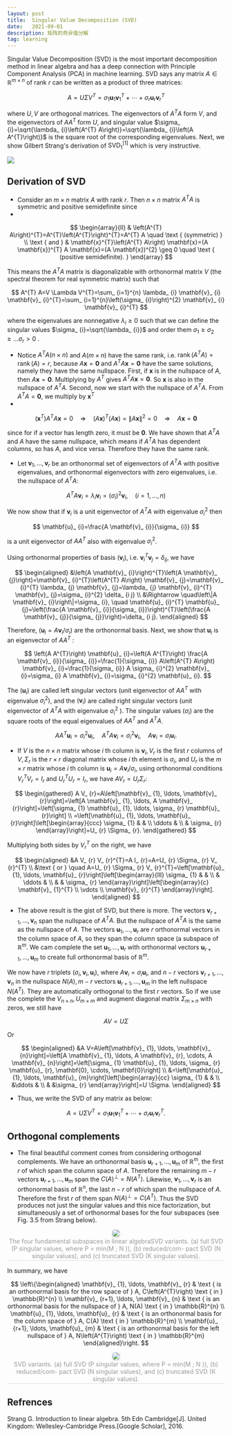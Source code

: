 ```yaml
---
layout: post
title:  Singular Value Decomposition (SVD)
date:   2021-09-01 
description: 矩阵的奇异值分解
tag: learning
---
```


Singular Value Decomposition (SVD) is the most important decomposition method in linear algebra and has a deep connection with Principle Component Analysis (PCA) in machine learning. SVD says any matrix $A \in \mathbb{R}^{m \times n}$ of rank $r$ can be written as a product of three matrices:

$$
A=U \Sigma V^{T}=\sigma_ {1} \mathbf{u}_ {1} \mathbf{v}_ {1}^{T}+\cdots+\sigma_ {r} \mathbf{u}_ {r} \mathbf{v}_ {r}^{T}
$$

where $U, V$ are orthogonal matrices. The eigenvectors of $A^{T} A$ form $V$, and the eigenvectors of $A A^{T}$ form $U$, and singular value $\sigma_ {i}=\sqrt{\lambda_ {i}\left(A^{T} A\right)}=\sqrt{\lambda_ {i}\left(A A^{T}\right)}$ is the square root of the corresponding eigenvalues. Next, we show Gilbert Strang's derivation of $\mathrm{SVD}_ {1}^{[1]}$ which is very instructive.

<img src="https://suifeng2020.github.io/images/posts/SVD/SVD_1.jpg"/>

## Derivation of SVD

- Consider an $m \times n$ matrix $A$ with rank $r$. Then $n \times n$ matrix $A^{T} A$ is symmetric and positive semidefinite since
- 
$$
\begin{array}{ll} 
& \left(A^{T} A\right)^{T}=A^{T}\left(A^{T}\right)^{T}=A^{T} A \quad \text { (symmetric) } \\
\text { and } & \mathbf{x}^{T}\left(A^{T} A\right) \mathbf{x}=(A \mathbf{x})^{T} A \mathbf{x}=(A \mathbf{x})^{2} \geq 0 \quad \text { (positive semidefinite). }
\end{array}
$$

This means the $A^{T} A$ matrix is diagonalizable with orthonormal matrix $V$ (the spectral theorem for real symmetric matrix) such that

$$
A^{T} A=V \Lambda V^{T}=\sum_ {i=1}^{n} \lambda_ {i} \mathbf{v}_ {i} \mathbf{v}_ {i}^{T}=\sum_ {i=1}^{n}\left(\sigma_ {i}\right)^{2} \mathbf{v}_ {i} \mathbf{v}_ {i}^{T}
$$

where the eigenvalues are nonnegative $\lambda_ {i} \geq 0$ such that we can define the singular values $\sigma_ {i}=\sqrt{\lambda_ {i}}$ and order them $\sigma_ {1} \geq \sigma_ {2} \geq \ldots \sigma_ {r}>0$ .

- Notice $A^{T} A(n \times n)$ and $A(m \times n)$ have the same rank, i.e. $\operatorname{rank}\left(A^{T} A\right)=\operatorname{rank}(A)=r$, because $A \mathbf{x}=\mathbf{0}$ and $A^{T} A \mathbf{x}=\mathbf{0}$ have the same solutions, namely they have the same nullspace. First, if $\mathbf{x}$ is in the nullspace of $A$, then $A \mathbf{x}=\mathbf{0} .$ Multiplying by $A^{T}$ gives $A^{T} A \mathbf{x}=\mathbf{0} .$ So $\mathbf{x}$ is also in the nullspace of $A^{T} A$. Second, now we start with the nullspace of $A^{T} A$. From $A^{T} A=\mathbf{0}$, we multiply by $\mathbf{x}^{T}$
- 
$$
\left(\mathbf{x}^{T}\right) A^{T} A \mathbf{x}=0 \quad \Rightarrow \quad(A \mathbf{x})^{T}(A \mathbf{x})=\|A \mathbf{x}\|^{2}=0 \quad \Rightarrow \quad A \mathbf{x}=\mathbf{0}
$$

since for if a vector has length zero, it must be $\mathbf{0}$. We have shown that $A^{T} A$ and $A$ have the same nullspace, which means if $A^{T} A$ has dependent columns, so has $A$, and vice versa. Therefore they have the same rank.

- Let $\mathbf{v}_ {1}, \ldots, \mathbf{v}_ {r}$ be an orthonormal set of eigenvectors of $A^{T} A$ with positive eigenvalues, and orthonormal eigenvectors with zero eigenvalues, i.e. the nullspace of $A^{T} A:$

$$
A^{T} A \mathbf{v}_ {i}=\lambda_ {i} \mathbf{v}_ {i}=\left(\sigma_ {i}\right)^{2} \mathbf{v}_ {i}, \quad(i=1, \ldots, n)
$$

We now show that if $\mathbf{v}_ {i}$ is a unit eigenvector of $A^{T} A$ with eigenvalue $\sigma_ {i}^{2}$ then

$$
\mathbf{u}_ {i}=\frac{A \mathbf{v}_ {i}}{\sigma_ {i}}
$$

is a unit eigenvector of $A A^{T}$ also with eigenvalue $\sigma_ {i}^{2}$.

Using orthonormal properties of basis $(\mathbf{v}_ {i})$, i.e. $\mathbf{v}_ {i}^{T} \mathbf{v}_ {j}=\delta_ {i j}$, we have

$$
\begin{aligned}
&\left(A \mathbf{v}_ {i}\right)^{T}\left(A \mathbf{v}_ {j}\right)=\mathbf{v}_ {i}^{T}\left(A^{T} A\right) \mathbf{v}_ {j}=\mathbf{v}_ {i}^{T} \lambda_ {j} \mathbf{v}_ {j}=\lambda_ {j} \mathbf{v}_ {i}^{T} \mathbf{v}_ {j}=\sigma_ {i}^{2} \delta_ {i j} \\
&\Rightarrow \quad\left\|A \mathbf{v}_ {i}\right\|=\sigma_ {i}, \quad \mathbf{u}_ {i}^{T} \mathbf{u}_ {j}=\left(\frac{A \mathbf{v}_ {i}}{\sigma_ {i}}\right)^{T}\left(\frac{A \mathbf{v}_ {j}}{\sigma_ {j}}\right)=\delta_ {i j}.
\end{aligned}
$$

Therefore, $(\mathbf{u}_ {i}=A \mathbf{v}_ {i} / \sigma_ {i})$ are the orthonormal basis. Next, we show that $\mathbf{u}_ {i}$ is an eigenvector of $A A^{T}$ :

$$
\left(A A^{T}\right) \mathbf{u}_ {i}=\left(A A^{T}\right) \frac{A \mathbf{v}_ {i}}{\sigma_ {i}}=\frac{1}{\sigma_ {i}} A\left(A^{T} A\right) \mathbf{v}_ {i}=\frac{1}{\sigma_ {i}} A \sigma_ {i}^{2} \mathbf{v}_ {i}=\sigma_ {i} A \mathbf{v}_ {i}=\sigma_ {i}^{2} \mathbf{u}_ {i}.
$$

The $(\mathbf{u}_ {i})$ are called left singular vectors (unit eigenvector of $A A^{T}$ with eigenvalue $\left.\sigma_ {i}^{2}\right)$, and the $(\mathbf{v}_ {i})$ are called right singular vectors (unit eigenvector of $A^{T} A$ with eigenvalue $\sigma_ {i}^{2}$ ). The singular values $(\sigma_ {i})$ are the square roots of the equal eigenvalues of $A A^{T}$ and $A^{T} A$.

$$
A A^{T} \mathbf{u}_ {i}=\sigma_ {i}^{2} \mathbf{u}_ {i}, \quad A^{T} A \mathbf{v}_ {i}=\sigma_ {i}^{2} \mathbf{v}_ {i}, \quad A \mathbf{v}_ {i}=\sigma_ {i} \mathbf{u}_ {i}.
$$

- If $V$ is the $n \times n$ matrix whose $i$ th column is $\mathbf{v}_ {i}, V_ {r}$ is the first $r$ columns of $V, \Sigma_ {r}$ is the $r \times r$ diagonal matrix whose $i$ th element is $\sigma_ {i}$, and $U_ {r}$ is the $m \times r$ matrix whose $i$ th column is $\mathbf{u}_ {i}=A \mathbf{v}_ {i} / \sigma_ {i}$, using orthonormal conditions $V_ {r}^{T} V_ {r}=I_ {r}$ and $U_ {r}^{T} U_ {r}=I_ {r}$, we have $A V_ {r}=U_ {r} \Sigma_ {r}:$

$$
\begin{gathered}
A V_ {r}=A\left[\mathbf{v}_ {1}, \ldots, \mathbf{v}_ {r}\right]=\left[A \mathbf{v}_ {1}, \ldots, A \mathbf{v}_ {r}\right]=\left[\sigma_ {1} \mathbf{u}_ {1}, \ldots, \sigma_ {r} \mathbf{u}_ {r}\right] \\
=\left[\mathbf{u}_ {1}, \ldots, \mathbf{u}_ {r}\right]\left[\begin{array}{ccc}
\sigma_ {1} & & \\
\ddots & \\
& \sigma_ {r}
\end{array}\right]=U_ {r} \Sigma_ {r}.
\end{gathered}
$$

Multiplying both sides by $V_ {r}^{T}$ on the right, we have

$$
\begin{aligned}
&A V_ {r} V_ {r}^{T}=A I_ {r}=A=U_ {r} \Sigma_ {r} V_ {r}^{T} \\
&\text { or } \quad A=U_ {r} \Sigma_ {r} V_ {r}^{T}=\left[\mathbf{u}_ {1}, \ldots, \mathbf{u}_ {r}\right]\left[\begin{array}{lll}
\sigma_ {1} & & \\
& \ddots & \\
& & \sigma_ {r}
\end{array}\right]\left[\begin{array}{c}
\mathbf{v}_ {1}^{T} \\
\vdots \\
\mathbf{v}_ {r}^{T}
\end{array}\right].
\end{aligned}
$$

- The above result is the gist of SVD, but there is more. The vectors $\mathbf{v}_ {r+1}, \ldots, \mathbf{v}_ {n}$ span the nullspace of $A^{T} A .$ But the nullspace of $A^{T} A$ is the same as the nullspace of $A$. The vectors $\mathbf{u}_ {1}, \ldots, \mathbf{u}_ {r}$ are $r$ orthonormal vectors in the column space of $A$, so they span the column space (a subspace of $\mathbb{R}^{m}$. We cam complete the set $\mathbf{u}_ {1}, \ldots, \mathbf{u}_ {r}$ with orthonormal vectors $\mathbf{u}_ {r+1}, \ldots, \mathbf{u}_ {m}$ to create full orthonormal basis of $\mathbb{R}^{m}$.

We now have $r$ triplets $\left(\sigma_ {i}, \mathbf{v}_ {i}, \mathbf{u}_ {i}\right)$, where $A \mathbf{v}_ {i}=\sigma_ {i} \mathbf{u}_ {i}$, and $n-r$ vectors $\mathbf{v}_ {r+1}, \ldots, \mathbf{v}_ {n}$ in the nullspace $N(A), m-r$ vectors $\mathbf{u}_ {r+1}, \ldots, \mathbf{u}_ {m}$ in the left nullspace $N(A^{T})$. They are automatically orthogonal to the first $r$ vectors. So if we use the complete the $V_ {n \times n}, U_ {m \times m}$ and augment diagonal matrix $\Sigma_ {m \times n}$ with zeros, we still have

$$
A V=U \Sigma
$$

Or

$$
\begin{aligned}
&A V=A\left[\mathbf{v}_ {1}, \ldots, \mathbf{v}_ {n}\right]=\left[A \mathbf{v}_ {1}, \ldots, A \mathbf{v}_ {r}, \cdots, A \mathbf{v}_ {n}\right]=\left[\sigma_ {1} \mathbf{u}_ {1}, \ldots, \sigma_ {r} \mathbf{u}_ {r}, \mathbf{0}, \cdots, \mathbf{0}\right] \\
&=\left[\mathbf{u}_ {1}, \ldots, \mathbf{u}_ {m}\right]\left[\begin{array}{cc}
\sigma_ {1} & & \\
&\ddots & \\
& &\sigma_ {r}
\end{array}\right]=U \Sigma.
\end{aligned}
$$

- Thus, we write the SVD of any matrix as below:

$$
A=U \Sigma V^{T}=\sigma_ {1} \mathbf{u}_ {1} \mathbf{v}_ {1}^{T}+\cdots+\sigma_ {r} \mathbf{u}_ {r} \mathbf{v}_ {r}^{T}.
$$

## Orthogonal complements

- The final beautiful comment comes from considering orthogonal complements. We have an orthonormal basis $\mathbf{u}_ {r+1}, \ldots, \mathbf{u}_ {m}$ of $\mathbb{R}^{m}$, the first $r$ of which span the column space of $A$. Therefore the remaining $m-r$ vectors $\mathbf{u}_ {r+1}, \ldots, \mathbf{u}_ {m}$ span the $C(A)^{\perp}=N\left(A^{T}\right) .$ Likewise, $\mathbf{v}_ {1}, \ldots, \mathbf{v}_ {r}$ is an orthonormal basis of $\mathbb{R}^{n}$, the last $n-r$ of which span the nullspace of $A$. Therefore the first $r$ of them span $N(A)^{\perp}=C\left(A^{T}\right)$. Thus the SVD produces not just the singular values and this nice factorization, but simultaneously a set of orthonormal bases for the four subspaces (see Fig. $3.5$ from Strang below).

<center>
    <img style="border-radius: 0.3125em;
    box-shadow: 0 2px 4px 0 rgba(34,36,38,.12),0 2px 10px 0 rgba(34,36,38,.08);" 
    src="https://suifeng2020.github.io/images/posts/SVD/SVD_2.jpg">
    <br>
    <div style="color:orange; border-bottom: 1px solid #d9d9d9;
    display: inline-block;
    color: #999;
    padding: 2px;">The four fundamental subspaces in linear algebraSVD variants. (a) full SVD (P singular values, where P = min(M ; N )), (b) reduced/com- pact SVD (N singular values), and (c) truncated SVD (K singular values).</div>
</center>

In summary, we have

$$
\left\{\begin{aligned}
\mathbf{v}_ {1}, \ldots, \mathbf{v}_ {r} & \text { is an orthonormal basis for the row space of } A, C\left(A^{T}\right) \text { in } \mathbb{R}^{n} \\
\mathbf{v}_ {r+1}, \ldots, \mathbf{v}_ {n} & \text { is an orthonormal basis for the nullspace of } A, N(A) \text { in } \mathbb{R}^{n} \\
\mathbf{u}_ {1}, \ldots, \mathbf{u}_ {r} & \text { is an orthonormal basis for the column space of } A, C(A) \text { in } \mathbb{R}^{m} \\
\mathbf{u}_ {r+1}, \ldots, \mathbf{u}_ {m} & \text { is an orthonormal basis for the left nullspace of } A, N\left(A^{T}\right) \text { in } \mathbb{R}^{m}
\end{aligned}\right.
$$

<center>
    <img style="border-radius: 0.3125em;
    box-shadow: 0 2px 4px 0 rgba(34,36,38,.12),0 2px 10px 0 rgba(34,36,38,.08);" 
    src="https://suifeng2020.github.io/images/posts/SVD/SVD_3.jpg">
    <br>
    <div style="color:orange; border-bottom: 1px solid #d9d9d9;
    display: inline-block;
    color: #999;
    padding: 2px;">SVD variants. (a) full SVD (P singular values, where P = min(M ; N )), (b) reduced/com- pact SVD (N singular values), and (c) truncated SVD (K singular values).</div>
</center>

## Refrences

Strang G. Introduction to linear algebra. 5th Edn Cambridge[J]. United Kingdom: Wellesley-Cambridge Press.[Google Scholar], 2016.

